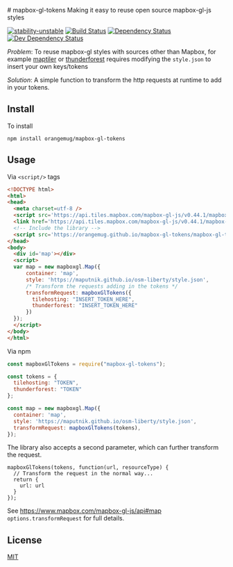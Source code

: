 # mapbox-gl-tokens
Making it easy to reuse open source mapbox-gl-js styles

[![stability-unstable](https://img.shields.io/badge/stability-unstable-yellow.svg)][stability]
[![Build Status](https://circleci.com/gh/orangemug/mapbox-gl-tokens.png?style=shield)][circleci]
[![Dependency Status](https://david-dm.org/orangemug/mapbox-gl-tokens.svg)][dm-prod]
[![Dev Dependency Status](https://david-dm.org/orangemug/mapbox-gl-tokens/dev-status.svg)][dm-dev]

[stability]:   https://github.com/orangemug/stability-badges#unstable
[circleci]:    https://circleci.com/gh/orangemug/mapbox-gl-tokens
[dm-prod]:     https://david-dm.org/orangemug/mapbox-gl-tokens
[dm-dev]:      https://david-dm.org/orangemug/mapbox-gl-tokens#info=devDependencies

_Problem_: To reuse mapbox-gl styles with sources other than Mapbox, for example [maptiler](https://maptiler.com) or [thunderforest](https://thunderforest.com/) requires modifying the `style.json` to insert your own keys/tokens

_Solution_: A simple function to transform the http requests at runtime to add in your tokens.


## Install
To install

```
npm install orangemug/mapbox-gl-tokens
```


## Usage
Via `<script/>` tags

```html
<!DOCTYPE html>
<html>
<head>
  <meta charset=utf-8 />
  <script src='https://api.tiles.mapbox.com/mapbox-gl-js/v0.44.1/mapbox-gl.js'></script>
  <link href='https://api.tiles.mapbox.com/mapbox-gl-js/v0.44.1/mapbox-gl.css' rel='stylesheet' />
  <!-- Include the library -->
  <script src='https://orangemug.github.io/mapbox-gl-tokens/mapbox-gl-tokens.min.js'></script>
</head>
<body>
  <div id='map'></div>
  <script>
  var map = new mapboxgl.Map({
      container: 'map',
      style: 'https://maputnik.github.io/osm-liberty/style.json',
      /* Transform the requests adding in the tokens */
      transformRequest: mapboxGlTokens({
        tilehosting: "INSERT_TOKEN_HERE",
        thunderforest: "INSERT_TOKEN_HERE"
      })
  });
  </script>
</body>
</html>
```

Via npm

```js
const mapboxGlTokens = require("mapbox-gl-tokens");

const tokens = {
  tilehosting: "TOKEN",
  thunderforest: "TOKEN"
};

const map = new mapboxgl.Map({
  container: 'map',
  style: 'https://maputnik.github.io/osm-liberty/style.json',
  transformRequest: mapboxGlTokens(tokens),
});
```

The library also accepts a second parameter, which can further transform the request.

```
mapboxGlTokens(tokens, function(url, resourceType) {
  // Transform the request in the normal way...
  return {
    url: url
  }
});
```

See <https://www.mapbox.com/mapbox-gl-js/api#map> `options.transformRequest` for full details.


## License
[MIT](LICENSE)

